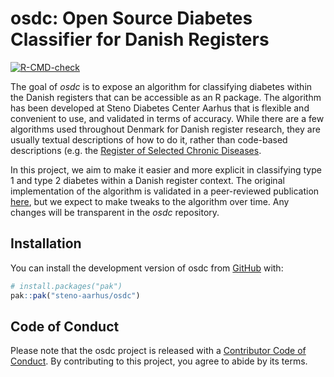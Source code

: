 # osdc: Open Source Diabetes Classifier for Danish Registers

<!-- badges: start -->

[![R-CMD-check](https://github.com/steno-aarhus/osdc/actions/workflows/R-CMD-check.yaml/badge.svg)](https://github.com/steno-aarhus/osdc/actions/workflows/R-CMD-check.yaml)

<!-- badges: end -->

The goal of *osdc* is to expose an algorithm for classifying diabetes
within the Danish registers that can be accessible as an R package. The
algorithm has been developed at Steno Diabetes Center Aarhus that is
flexible and convenient to use, and validated in terms of accuracy.
While there are a few algorithms used throughout Denmark for Danish
register research, they are usually textual descriptions of how to do
it, rather than code-based descriptions (e.g. the [Register of Selected
Chronic
Diseases](https://www.esundhed.dk/-/media/Files/Publikationer/Emner/Operationer-og-diagnoser/Udvalgte-kroniske-sygdomme-svaere-psykiske-lidelser/Algoritmer-for-Udvalgte-Kroniske-Sygdomme-og-svre-psykiske-lidelser-RUKS-2022.ashx).

In this project, we aim to make it easier and more explicit in
classifying type 1 and type 2 diabetes within a Danish register context.
The original implementation of the algorithm is validated in a
peer-reviewed publication [here](https://doi.org/10.2147/clep.s407019),
but we expect to make tweaks to the algorithm over time. Any changes
will be transparent in the *osdc* repository.

## Installation

You can install the development version of osdc from
[GitHub](https://github.com/) with:

``` r
# install.packages("pak")
pak::pak("steno-aarhus/osdc")
```

## Code of Conduct

Please note that the osdc project is released with a [Contributor Code
of
Conduct](https://contributor-covenant.org/version/2/1/CODE_OF_CONDUCT.html).
By contributing to this project, you agree to abide by its terms.
